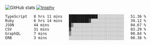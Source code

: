 ![GitHub stats](https://github-readme-stats.vercel.app/api?username=ksk001100&show_icons=true&theme=tokyonight)
[![trophy](https://github-profile-trophy.vercel.app/?username=ksk001100&theme=onedark)](https://github.com/ryo-ma/github-profile-trophy)

<!--START_SECTION:waka-->

```text
TypeScript   8 hrs 11 mins   █████████████░░░░░░░░░░░░   51.36 %
Ruby         6 hrs 14 mins   █████████▓░░░░░░░░░░░░░░░   39.12 %
JSON         44 mins         █▒░░░░░░░░░░░░░░░░░░░░░░░   04.67 %
CSV          31 mins         ▓░░░░░░░░░░░░░░░░░░░░░░░░   03.29 %
GraphQL      7 mins          ▒░░░░░░░░░░░░░░░░░░░░░░░░   00.84 %
ERB          3 mins          ░░░░░░░░░░░░░░░░░░░░░░░░░   00.38 %
```

<!--END_SECTION:waka-->
